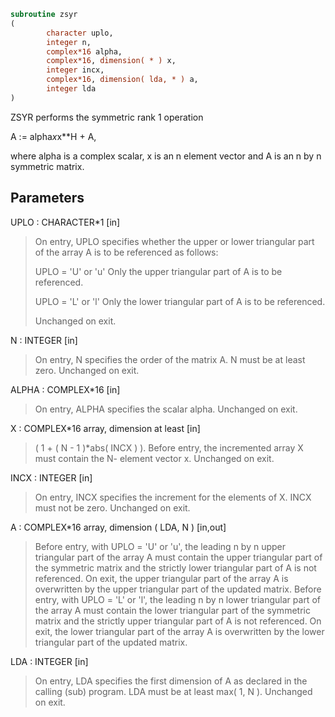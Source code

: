 ```fortran
subroutine zsyr
(
        character uplo,
        integer n,
        complex*16 alpha,
        complex*16, dimension( * ) x,
        integer incx,
        complex*16, dimension( lda, * ) a,
        integer lda
)
```

ZSYR   performs the symmetric rank 1 operation

A := alpha*x*x**H + A,

where alpha is a complex scalar, x is an n element vector and A is an
n by n symmetric matrix.

## Parameters
UPLO : CHARACTER*1 [in]
> On entry, UPLO specifies whether the upper or lower
> triangular part of the array A is to be referenced as
> follows:
> 
> UPLO = 'U' or 'u'   Only the upper triangular part of A
> is to be referenced.
> 
> UPLO = 'L' or 'l'   Only the lower triangular part of A
> is to be referenced.
> 
> Unchanged on exit.

N : INTEGER [in]
> On entry, N specifies the order of the matrix A.
> N must be at least zero.
> Unchanged on exit.

ALPHA : COMPLEX*16 [in]
> On entry, ALPHA specifies the scalar alpha.
> Unchanged on exit.

X : COMPLEX*16 array, dimension at least [in]
> ( 1 + ( N - 1 )*abs( INCX ) ).
> Before entry, the incremented array X must contain the N-
> element vector x.
> Unchanged on exit.

INCX : INTEGER [in]
> On entry, INCX specifies the increment for the elements of
> X. INCX must not be zero.
> Unchanged on exit.

A : COMPLEX*16 array, dimension ( LDA, N ) [in,out]
> Before entry, with  UPLO = 'U' or 'u', the leading n by n
> upper triangular part of the array A must contain the upper
> triangular part of the symmetric matrix and the strictly
> lower triangular part of A is not referenced. On exit, the
> upper triangular part of the array A is overwritten by the
> upper triangular part of the updated matrix.
> Before entry, with UPLO = 'L' or 'l', the leading n by n
> lower triangular part of the array A must contain the lower
> triangular part of the symmetric matrix and the strictly
> upper triangular part of A is not referenced. On exit, the
> lower triangular part of the array A is overwritten by the
> lower triangular part of the updated matrix.

LDA : INTEGER [in]
> On entry, LDA specifies the first dimension of A as declared
> in the calling (sub) program. LDA must be at least
> max( 1, N ).
> Unchanged on exit.
